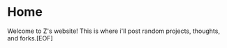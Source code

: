 
# Home

Welcome to Z's website!
This is where i'll post random projects, thoughts, and forks.[EOF]
